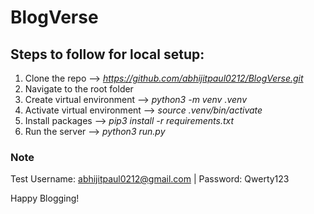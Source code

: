 # BlogVerse


## Steps to follow for local setup:
1. Clone the repo --> _https://github.com/abhijitpaul0212/BlogVerse.git_
2. Navigate to the root folder
3. Create virtual environment --> _python3 -m venv .venv_
4. Activate virtual environment --> _source .venv/bin/activate_
5. Install packages --> _pip3 install -r requirements.txt_
6. Run the server --> _python3 run.py_


### Note
Test Username: abhijitpaul0212@gmail.com | Password: Qwerty123

Happy Blogging!
